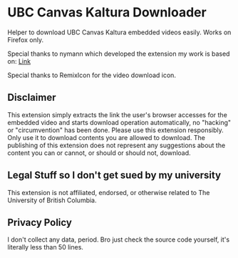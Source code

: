 # UBC Canvas Kaltura Downloader
Helper to download UBC Canvas Kaltura embedded videos easily. Works on Firefox only.

Special thanks to nymann which developed the extension my work is based on: [Link](https://github.com/nymann/sdu-kaltura-downloader)

Special thanks to RemixIcon for the video download icon.

## Disclaimer
This extension simply extracts the link the user's browser accesses for the embedded video and starts download operation automatically, 
no "hacking" or "circumvention" has been done. 
Please use this extension responsibly. Only use it to download contents you are allowed to download. 
The publishing of this extension does not represent any suggestions about the content you can or cannot, or should or should not, download.

## Legal Stuff so I don't get sued by my university
This extension is not affiliated, endorsed, or otherwise related to The University of British Columbia.

## Privacy Policy
I don't collect any data, period. Bro just check the source code yourself, it's literally less than 50 lines.
